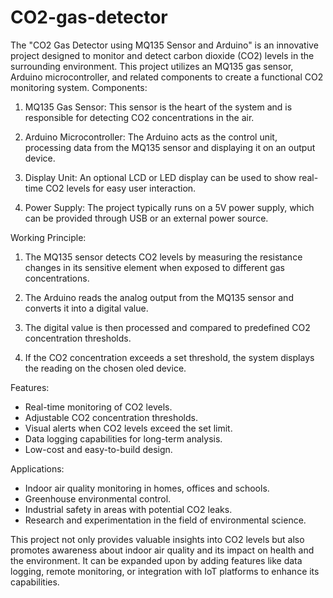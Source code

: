 # CO2-gas-detector
The "CO2 Gas Detector using MQ135 Sensor and Arduino" is an innovative project designed to monitor and detect carbon dioxide (CO2) levels in the surrounding environment. This project utilizes an MQ135 gas sensor, Arduino microcontroller, and related components to create a functional CO2 monitoring system.
Components:
1. MQ135 Gas Sensor: This sensor is the heart of the system and is responsible for detecting CO2 concentrations in the air.

2. Arduino Microcontroller: The Arduino acts as the control unit, processing data from the MQ135 sensor and displaying it on an output device.

3. Display Unit: An optional LCD or LED display can be used to show real-time CO2 levels for easy user interaction.

4. Power Supply: The project typically runs on a 5V power supply, which can be provided through USB or an external power source.

Working Principle:
1. The MQ135 sensor detects CO2 levels by measuring the resistance changes in its sensitive element when exposed to different gas concentrations.

2. The Arduino reads the analog output from the MQ135 sensor and converts it into a digital value.

3. The digital value is then processed and compared to predefined CO2 concentration thresholds.

4. If the CO2 concentration exceeds a set threshold, the system displays the reading on the chosen oled device.

Features:
- Real-time monitoring of CO2 levels.
- Adjustable CO2 concentration thresholds.
- Visual alerts when CO2 levels exceed the set limit.
- Data logging capabilities for long-term analysis.
- Low-cost and easy-to-build design.

Applications:
- Indoor air quality monitoring in homes, offices and schools.
- Greenhouse environmental control.
- Industrial safety in areas with potential CO2 leaks.
- Research and experimentation in the field of environmental science.

This project not only provides valuable insights into CO2 levels but also promotes awareness about indoor air quality and its impact on health and the environment. It can be expanded upon by adding features like data logging, remote monitoring, or integration with IoT platforms to enhance its capabilities.
